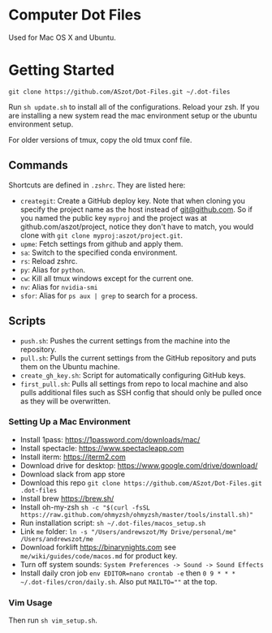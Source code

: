 # Computer Dot Files
Used for Mac OS X and Ubuntu. 

# Getting Started
```
git clone https://github.com/ASzot/Dot-Files.git ~/.dot-files
```

Run `sh update.sh` to install all of the configurations. Reload your zsh. If you are installing a new system read the mac environment setup or the ubuntu environment setup.

For older versions of tmux, copy the old tmux conf file. 

## Commands
Shortcuts are defined in `.zshrc`. They are listed here: 
* `creategit`: Create a GitHub deploy key. Note that when cloning you specify
  the project name as the host instead of git@github.com. So if you named the
  public key `myproj` and the project was at github.com/aszot/project, notice
  they don't have to match, you would clone with `git clone myproj:aszot/project.git`.
* `upme`: Fetch settings from github and apply them. 
* `sa`: Switch to the specified conda environment. 
* `rs`: Reload zshrc.
* `py`: Alias for `python`. 
* `cw`: Kill all tmux windows except for the current one. 
* `nv`: Alias for `nvidia-smi`
* `sfor`: Alias for `ps aux | grep` to search for a process. 

## Scripts
* `push.sh`: Pushes the current settings from the machine into the repository.
* `pull.sh`: Pulls the current settings from the GitHub repository and puts them on the Ubuntu machine.
* `create_gh_key.sh`: Script for automatically configuring GitHub keys. 
* `first_pull.sh`: Pulls all settings from repo to local machine and also pulls
  additional files such as SSH config that should only be pulled once as they
  will be overwritten. 


### Setting Up a Mac Environment
* Install 1pass: https://1password.com/downloads/mac/
* Install spectacle: https://www.spectacleapp.com
* Install iterm: https://iterm2.com
* Download drive for desktop: https://www.google.com/drive/download/
* Download slack from app store
* Download this repo `git clone https://github.com/ASzot/Dot-Files.git .dot-files`
* Install brew https://brew.sh/ 
* Install oh-my-zsh `sh -c "$(curl -fsSL https://raw.github.com/ohmyzsh/ohmyzsh/master/tools/install.sh)"`
* Run installation script: `sh ~/.dot-files/macos_setup.sh`
* Link `me` folder: `ln -s "/Users/andrewszot/My Drive/personal/me" /Users/andrewszot/me`
* Download forklift https://binarynights.com see `me/wiki/guides/code/macos.md` for product key. 
* Turn off system sounds: `System Preferences -> Sound -> Sound Effects`
* Install daily cron job `env EDITOR=nano crontab -e` then `0 9 * * * ~/.dot-files/cron/daily.sh`. Also put `MAILTO=""` at the top.

### Vim Usage
Then run `sh vim_setup.sh`.

